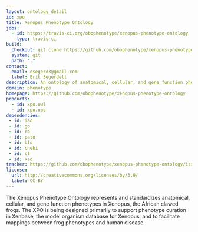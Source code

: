 ```yaml
---
layout: ontology_detail
id: xpo
title: Xenopus Phenotype Ontology
jobs:
  - id: https://travis-ci.org/obophenotype/xenopus-phenotype-ontology
    type: travis-ci
build:
  checkout: git clone https://github.com/obophenotype/xenopus-phenotype-ontology.git
  system: git
  path: "."
contact:
  email: esegerd3@gmail.com
  label: Erik Segerdell
description: An ontology of anatomical, cellular, and gene function phenotypes in Xenopus, the African clawed frogs.
domain: phenotype
homepage: https://github.com/obophenotype/xenopus-phenotype-ontology
products:
  - id: xpo.owl
  - id: xpo.obo
dependencies:
 - id: iao
 - id: go
 - id: ro
 - id: pato
 - id: bfo
 - id: chebi
 - id: cl
 - id: xao
tracker: https://github.com/obophenotype/xenopus-phenotype-ontology/issues
license:
  url: http://creativecommons.org/licenses/by/3.0/
  label: CC-BY
---
```


The Xenopus Phenotype Ontology represents and standardizes anatomical, cellular, and gene function phenotypes in Xenopus, the African clawed frogs. The XPO is being designed primarily to support phenotype curation in Xenbase, the model organism database for Xenopus, and to facilitate mappings between frog phenotypes and human disease.
